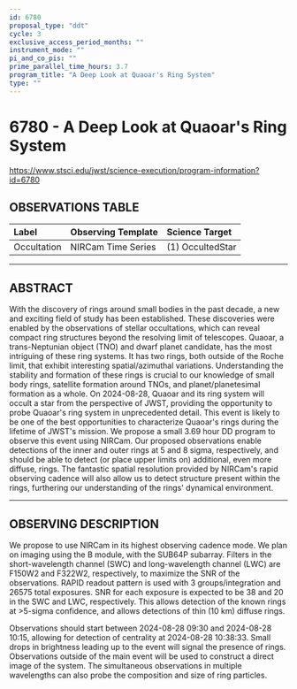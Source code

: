 ```yaml
---
id: 6780
proposal_type: "ddt"
cycle: 3
exclusive_access_period_months: ""
instrument_mode: ""
pi_and_co_pis: ""
prime_parallel_time_hours: 3.7
program_title: "A Deep Look at Quaoar's Ring System"
type: ""
---
```

# 6780 - A Deep Look at Quaoar's Ring System
https://www.stsci.edu/jwst/science-execution/program-information?id=6780
## OBSERVATIONS TABLE
| Label      | Observing Template | Science Target  |
| :--------- | :----------------- | :-------------- |
| Occultation | NIRCam Time Series | (1) OccultedStar |

---

## ABSTRACT

With the discovery of rings around small bodies in the past decade, a new and exciting field of study has been established. These discoveries were enabled by the observations of stellar occultations, which can reveal compact ring structures beyond the resolving limit of telescopes. Quaoar, a trans-Neptunian object (TNO) and dwarf planet candidate, has the most intriguing of these ring systems. It has two rings, both outside of the Roche limit, that exhibit interesting spatial/azimuthal variations. Understanding the stability and formation of these rings is crucial to our knowledge of small body rings, satellite formation around TNOs, and planet/planetesimal formation as a whole. On 2024-08-28, Quaoar and its ring system will occult a star from the perspective of JWST, providing the opportunity to probe Quaoar's ring system in unprecedented detail. This event is likely to be one of the best opportunities to characterize Quaoar's rings during the lifetime of JWST's mission. We propose a small 3.69 hour DD program to observe this event using NIRCam. Our proposed observations enable detections of the inner and outer rings at 5 and 8 sigma, respectively, and should be able to detect (or place upper limits on) additional, even more diffuse, rings. The fantastic spatial resolution provided by NIRCam's rapid observing cadence will also allow us to detect structure present within the rings, furthering our understanding of the rings' dynamical environment.

---

## OBSERVING DESCRIPTION

We propose to use NIRCam in its highest observing cadence mode. We plan on imaging using the B module, with the SUB64P subarray. Filters in the short-wavelength channel (SWC) and long-wavelength channel (LWC) are F150W2 and F322W2, respectively, to maximize the SNR of the observations. RAPID readout pattern is used with 3 groups/integration and 26575 total exposures. SNR for each exposure is expected to be 38 and 20 in the SWC and LWC, respectively. This allows detection of the known rings at >5-sigma confidence, and allows detections of thin (10 km) diffuse rings.

Observations should start between 2024-08-28 09:30 and 2024-08-28 10:15, allowing for detection of centrality at 2024-08-28 10:38:33. Small drops in brightness leading up to the event will signal the presence of rings. Observations outside of the main event will be used to construct a direct image of the system.
The simultaneous observations in multiple wavelengths can also probe the composition and size of ring particles.